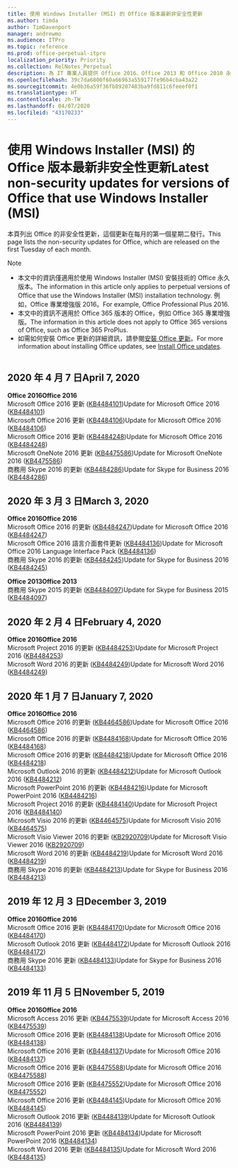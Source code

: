 ```yaml
---
title: 使用 Windows Installer (MSI) 的 Office 版本最新非安全性更新
ms.author: timda
author: TimDavenport
manager: andrewmo
ms.audience: ITPro
ms.topic: reference
ms.prod: office-perpetual-itpro
localization_priority: Priority
ms.collection: RelNotes_Perpetual
description: 為 IT 專業人員提供 Office 2016、Office 2013 和 Office 2010 永久版本的最新非安全性更新資訊連結
ms.openlocfilehash: 39c7da6800f60a66963a559177fe96b4cba43a22
ms.sourcegitcommit: 4e0b36a59f36fb89207483ba9fd811c6feeef0f1
ms.translationtype: HT
ms.contentlocale: zh-TW
ms.lasthandoff: 04/07/2020
ms.locfileid: "43170233"
---
```

# <a name="latest-non-security-updates-for-versions-of-office-that-use-windows-installer-msi"></a><span data-ttu-id="ad0c2-103">使用 Windows Installer (MSI) 的 Office 版本最新非安全性更新</span><span class="sxs-lookup"><span data-stu-id="ad0c2-103">Latest non-security updates for versions of Office that use Windows Installer (MSI)</span></span>

<span data-ttu-id="ad0c2-104">本頁列出 Office 的非安全性更新，這個更新在每月的第一個星期二發行。</span><span class="sxs-lookup"><span data-stu-id="ad0c2-104">This page lists the non-security updates for Office, which are released on the first Tuesday of each month.</span></span>

> [!NOTE]
> - <span data-ttu-id="ad0c2-105">本文中的資訊僅適用於使用 Windows Installer (MSI) 安裝技術的 Office 永久版本。</span><span class="sxs-lookup"><span data-stu-id="ad0c2-105">The information in this article only applies to perpetual versions of Office that use the Windows Installer (MSI) installation technology.</span></span> <span data-ttu-id="ad0c2-106">例如，Office 專業增強版 2016。</span><span class="sxs-lookup"><span data-stu-id="ad0c2-106">For example, Office Professional Plus 2016.</span></span>
> - <span data-ttu-id="ad0c2-107">本文中的資訊不適用於 Office 365 版本的 Office，例如 Office 365 專業增強版。</span><span class="sxs-lookup"><span data-stu-id="ad0c2-107">The information in this article does not apply to Office 365 versions of Office, such as Office 365 ProPlus.</span></span>
> - <span data-ttu-id="ad0c2-108">如需如何安裝 Office 更新的詳細資訊，請參閱[安裝 Office 更新](https://support.office.com/article/2ab296f3-7f03-43a2-8e50-46de917611c5)。</span><span class="sxs-lookup"><span data-stu-id="ad0c2-108">For more information about installing Office updates, see [Install Office updates](https://support.office.com/article/2ab296f3-7f03-43a2-8e50-46de917611c5).</span></span>
<br/><br/>

## <a name="april-7-2020"></a><span data-ttu-id="ad0c2-109">2020 年 4 月 7 日</span><span class="sxs-lookup"><span data-stu-id="ad0c2-109">April 7, 2020</span></span>

<span data-ttu-id="ad0c2-110">**Office 2016**</span><span class="sxs-lookup"><span data-stu-id="ad0c2-110">**Office 2016**</span></span><br/>
<span data-ttu-id="ad0c2-111">Microsoft Office 2016 更新 ([KB4484101](https://support.microsoft.com/help/4484101))</span><span class="sxs-lookup"><span data-stu-id="ad0c2-111">Update for Microsoft Office 2016 ([KB4484101](https://support.microsoft.com/help/4484101))</span></span><br/>
<span data-ttu-id="ad0c2-112">Microsoft Office 2016 更新 ([KB4484106](https://support.microsoft.com/help/4484106))</span><span class="sxs-lookup"><span data-stu-id="ad0c2-112">Update for Microsoft Office 2016 ([KB4484106](https://support.microsoft.com/help/4484106))</span></span><br/>
<span data-ttu-id="ad0c2-113">Microsoft Office 2016 更新 ([KB4484248](https://support.microsoft.com/help/4484248))</span><span class="sxs-lookup"><span data-stu-id="ad0c2-113">Update for Microsoft Office 2016 ([KB4484248](https://support.microsoft.com/help/4484248))</span></span><br/>
<span data-ttu-id="ad0c2-114">Microsoft OneNote 2016 更新 ([KB4475586](https://support.microsoft.com/help/4475586))</span><span class="sxs-lookup"><span data-stu-id="ad0c2-114">Update for Microsoft OneNote 2016 ([KB4475586](https://support.microsoft.com/help/4475586))</span></span><br/>
<span data-ttu-id="ad0c2-115">商務用 Skype 2016 的更新 ([KB4484286](https://support.microsoft.com/help/4484286))</span><span class="sxs-lookup"><span data-stu-id="ad0c2-115">Update for Skype for Business 2016 ([KB4484286](https://support.microsoft.com/help/4484286))</span></span> <br/>


## <a name="march-3-2020"></a><span data-ttu-id="ad0c2-116">2020 年 3 月 3 日</span><span class="sxs-lookup"><span data-stu-id="ad0c2-116">March 3, 2020</span></span>

<span data-ttu-id="ad0c2-117">**Office 2016**</span><span class="sxs-lookup"><span data-stu-id="ad0c2-117">**Office 2016**</span></span><br/>
<span data-ttu-id="ad0c2-118">Microsoft Office 2016 的更新 ([KB4484247](https://support.microsoft.com/help/4484247))</span><span class="sxs-lookup"><span data-stu-id="ad0c2-118">Update for Microsoft Office 2016 ([KB4484247](https://support.microsoft.com/help/4484247))</span></span><br/> <span data-ttu-id="ad0c2-119">Microsoft Office 2016 語言介面套件更新 ([KB4484136](https://support.microsoft.com/help/4484136))</span><span class="sxs-lookup"><span data-stu-id="ad0c2-119">Update for Microsoft Office 2016 Language Interface Pack ([KB4484136](https://support.microsoft.com/help/4484136))</span></span><br/>
<span data-ttu-id="ad0c2-120">商務用 Skype 2016 的更新 ([KB4484245](https://support.microsoft.com/help/4484245))</span><span class="sxs-lookup"><span data-stu-id="ad0c2-120">Update for Skype for Business 2016 ([KB4484245](https://support.microsoft.com/help/4484245))</span></span> <br/>

<span data-ttu-id="ad0c2-121">**Office 2013**</span><span class="sxs-lookup"><span data-stu-id="ad0c2-121">**Office 2013**</span></span><br/>
<span data-ttu-id="ad0c2-122">商務用 Skype 2015 的更新 ([KB4484097](https://support.microsoft.com/help/4484097))</span><span class="sxs-lookup"><span data-stu-id="ad0c2-122">Update for Skype for Business 2015 ([KB4484097](https://support.microsoft.com/help/4484097))</span></span><br/>


## <a name="february-4-2020"></a><span data-ttu-id="ad0c2-123">2020 年 2 月 4 日</span><span class="sxs-lookup"><span data-stu-id="ad0c2-123">February 4, 2020</span></span>

<span data-ttu-id="ad0c2-124">**Office 2016**</span><span class="sxs-lookup"><span data-stu-id="ad0c2-124">**Office 2016**</span></span><br/>
<span data-ttu-id="ad0c2-125">Microsoft Project 2016 的更新 ([KB4484253](https://support.microsoft.com/help/4484253))</span><span class="sxs-lookup"><span data-stu-id="ad0c2-125">Update for Microsoft Project 2016 ([KB4484253](https://support.microsoft.com/help/4484253))</span></span> <br/>
<span data-ttu-id="ad0c2-126">Microsoft Word 2016 的更新 ([KB4484249](https://support.microsoft.com/help/4484249))</span><span class="sxs-lookup"><span data-stu-id="ad0c2-126">Update for Microsoft Word 2016 ([KB4484249](https://support.microsoft.com/help/4484249))</span></span> <br/>

## <a name="january-7-2020"></a><span data-ttu-id="ad0c2-127">2020 年 1 月 7 日</span><span class="sxs-lookup"><span data-stu-id="ad0c2-127">January 7, 2020</span></span>

<span data-ttu-id="ad0c2-128">**Office 2016**</span><span class="sxs-lookup"><span data-stu-id="ad0c2-128">**Office 2016**</span></span><br/>
<span data-ttu-id="ad0c2-129">Microsoft Office 2016 的更新 ([KB4464586](https://support.microsoft.com/help/4464586))</span><span class="sxs-lookup"><span data-stu-id="ad0c2-129">Update for Microsoft Office 2016 ([KB4464586](https://support.microsoft.com/help/4464586))</span></span> <br/>
<span data-ttu-id="ad0c2-130">Microsoft Office 2016 的更新 ([KB4484168](https://support.microsoft.com/help/4484168))</span><span class="sxs-lookup"><span data-stu-id="ad0c2-130">Update for Microsoft Office 2016 ([KB4484168](https://support.microsoft.com/help/4484168))</span></span> <br/>
<span data-ttu-id="ad0c2-131">Microsoft Office 2016 的更新 ([KB4484218](https://support.microsoft.com/help/4484218))</span><span class="sxs-lookup"><span data-stu-id="ad0c2-131">Update for Microsoft Office 2016 ([KB4484218](https://support.microsoft.com/help/4484218))</span></span> <br/>
<span data-ttu-id="ad0c2-132">Microsoft Outlook 2016 的更新 ([KB4484212](https://support.microsoft.com/help/4484212))</span><span class="sxs-lookup"><span data-stu-id="ad0c2-132">Update for Microsoft Outlook 2016 ([KB4484212](https://support.microsoft.com/help/4484212))</span></span> <br/>
<span data-ttu-id="ad0c2-133">Microsoft PowerPoint 2016 的更新 ([KB4484216](https://support.microsoft.com/help/4484216))</span><span class="sxs-lookup"><span data-stu-id="ad0c2-133">Update for Microsoft PowerPoint 2016 ([KB4484216](https://support.microsoft.com/help/4484216))</span></span> <br/>
<span data-ttu-id="ad0c2-134">Microsoft Project 2016 的更新 ([KB4484140](https://support.microsoft.com/help/4484140))</span><span class="sxs-lookup"><span data-stu-id="ad0c2-134">Update for Microsoft Project 2016 ([KB4484140](https://support.microsoft.com/help/4484140))</span></span> <br/>
<span data-ttu-id="ad0c2-135">Microsoft Visio 2016 的更新 ([KB4464575](https://support.microsoft.com/help/4464575))</span><span class="sxs-lookup"><span data-stu-id="ad0c2-135">Update for Microsoft Visio 2016 ([KB4464575](https://support.microsoft.com/help/4464575))</span></span> <br/>
<span data-ttu-id="ad0c2-136">Microsoft Visio Viewer 2016 的更新 ([KB2920709](https://support.microsoft.com/help/2920709))</span><span class="sxs-lookup"><span data-stu-id="ad0c2-136">Update for Microsoft Visio Viewer 2016 ([KB2920709](https://support.microsoft.com/help/2920709))</span></span> <br/>
<span data-ttu-id="ad0c2-137">Microsoft Word 2016 的更新 ([KB4484219](https://support.microsoft.com/help/4484219))</span><span class="sxs-lookup"><span data-stu-id="ad0c2-137">Update for Microsoft Word 2016 ([KB4484219](https://support.microsoft.com/help/4484219))</span></span> <br/>
<span data-ttu-id="ad0c2-138">商務用 Skype 2016 的更新 ([KB4484213](https://support.microsoft.com/help/4484213))</span><span class="sxs-lookup"><span data-stu-id="ad0c2-138">Update for Skype for Business 2016 ([KB4484213](https://support.microsoft.com/help/4484213))</span></span> <br/>


## <a name="december-3-2019"></a><span data-ttu-id="ad0c2-139">2019 年 12 月 3 日</span><span class="sxs-lookup"><span data-stu-id="ad0c2-139">December 3, 2019</span></span>

<span data-ttu-id="ad0c2-140">**Office 2016**</span><span class="sxs-lookup"><span data-stu-id="ad0c2-140">**Office 2016**</span></span><br/>
<span data-ttu-id="ad0c2-141">Microsoft Office 2016 更新 ([KB4484170](https://support.microsoft.com/help/4484170))</span><span class="sxs-lookup"><span data-stu-id="ad0c2-141">Update for Microsoft Office 2016 ([KB4484170](https://support.microsoft.com/help/4484170))</span></span> <br/>
<span data-ttu-id="ad0c2-142">Microsoft Outlook 2016 更新 ([KB4484172](https://support.microsoft.com/help/4484172))</span><span class="sxs-lookup"><span data-stu-id="ad0c2-142">Update for Microsoft Outlook 2016 ([KB4484172](https://support.microsoft.com/help/4484172))</span></span> <br/>
<span data-ttu-id="ad0c2-143">商務用 Skype 2016 更新 ([KB4484133](https://support.microsoft.com/help/4484133))</span><span class="sxs-lookup"><span data-stu-id="ad0c2-143">Update for Skype for Business 2016 ([KB4484133](https://support.microsoft.com/help/4484133))</span></span> <br/>

## <a name="november-5-2019"></a><span data-ttu-id="ad0c2-144">2019 年 11 月 5 日</span><span class="sxs-lookup"><span data-stu-id="ad0c2-144">November 5, 2019</span></span>

<span data-ttu-id="ad0c2-145">**Office 2016**</span><span class="sxs-lookup"><span data-stu-id="ad0c2-145">**Office 2016**</span></span><br/>
<span data-ttu-id="ad0c2-146">Microsoft Access 2016 更新 ([KB4475539](https://support.microsoft.com/help/4475539))</span><span class="sxs-lookup"><span data-stu-id="ad0c2-146">Update for Microsoft Access 2016 ([KB4475539](https://support.microsoft.com/help/4475539))</span></span> <br/>
<span data-ttu-id="ad0c2-147">Microsoft Office 2016 更新 ([KB4484138](https://support.microsoft.com/help/4484138))</span><span class="sxs-lookup"><span data-stu-id="ad0c2-147">Update for Microsoft Office 2016 ([KB4484138](https://support.microsoft.com/help/4484138))</span></span> <br/>
<span data-ttu-id="ad0c2-148">Microsoft Office 2016 更新 ([KB4484137](https://support.microsoft.com/help/4484137))</span><span class="sxs-lookup"><span data-stu-id="ad0c2-148">Update for Microsoft Office 2016 ([KB4484137](https://support.microsoft.com/help/4484137))</span></span> <br/>
<span data-ttu-id="ad0c2-149">Microsoft Office 2016 更新 ([KB4475588](https://support.microsoft.com/help/4475588))</span><span class="sxs-lookup"><span data-stu-id="ad0c2-149">Update for Microsoft Office 2016 ([KB4475588](https://support.microsoft.com/help/4475588))</span></span> <br/>
<span data-ttu-id="ad0c2-150">Microsoft Office 2016 更新 ([KB4475552](https://support.microsoft.com/help/4475552))</span><span class="sxs-lookup"><span data-stu-id="ad0c2-150">Update for Microsoft Office 2016 ([KB4475552](https://support.microsoft.com/help/4475552))</span></span> <br/>
<span data-ttu-id="ad0c2-151">Microsoft Office 2016 更新 ([KB4484145](https://support.microsoft.com/help/4484145))</span><span class="sxs-lookup"><span data-stu-id="ad0c2-151">Update for Microsoft Office 2016 ([KB4484145](https://support.microsoft.com/help/4484145))</span></span> <br/>
<span data-ttu-id="ad0c2-152">Microsoft Outlook 2016 更新 ([KB4484139](https://support.microsoft.com/help/4484139))</span><span class="sxs-lookup"><span data-stu-id="ad0c2-152">Update for Microsoft Outlook 2016 ([KB4484139](https://support.microsoft.com/help/4484139))</span></span> <br/>
<span data-ttu-id="ad0c2-153">Microsoft PowerPoint 2016 更新 ([KB4484134](https://support.microsoft.com/help/4484134))</span><span class="sxs-lookup"><span data-stu-id="ad0c2-153">Update for Microsoft PowerPoint 2016 ([KB4484134](https://support.microsoft.com/help/4484134))</span></span> <br/>
<span data-ttu-id="ad0c2-154">Microsoft Word 2016 更新 ([KB4484135](https://support.microsoft.com/help/4484135))</span><span class="sxs-lookup"><span data-stu-id="ad0c2-154">Update for Microsoft Word 2016 ([KB4484135](https://support.microsoft.com/help/4484135))</span></span> <br/>
